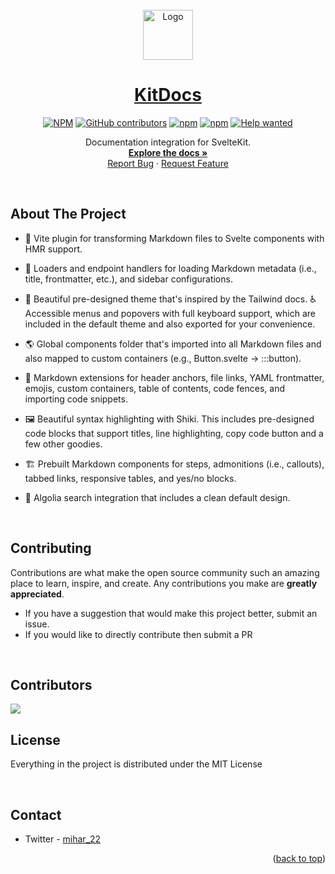 <div id="top"></div>

<br />
<div align="center">
   <img src="./docs/static/logo-192x192.png" alt="Logo" width="80" height="80">
  <a href="https://github.com/svelteness/kit-docs">
    <h1 align="center">KitDocs</h1>
  </a>

[![NPM](https://img.shields.io/github/license/svelteness/kit-docs)](https://github.com/svelteness/kit-docs/blob/main/LICENSE)
[![GitHub contributors](https://img.shields.io/github/contributors/svelteness/kit-docs)](https://github.com/svelteness/kit-docs/graphs/contributors)
[![npm](https://img.shields.io/npm/v/@svelteness/kit-docs)](https://www.npmjs.com/package/@svelteness/kit-docs)
[![npm](https://img.shields.io/npm/dm/@svelteness/kit-docs)](https://www.npmjs.com/package/@svelteness/kit-docs)
[![Help wanted](https://img.shields.io/github/labels/svelteness/kit-docs/help%20wanted?label=Contribute)](https://github.com/svelteness/kit-docs/labels/help%20wanted)

  <p align="center">
   Documentation integration for SvelteKit.
    <br />
    <a href="https://kit-docs.svelteness.dev"><strong>Explore the docs »</strong></a>
    <br />
    <a href="https://github.com/svelteness/kit-docs/issues">Report Bug</a>
    ·
    <a href="https://github.com/svelteness/kit-docs/issues">Request Feature</a>
  </p>
</div>

<br />

## About The Project

- 📝 Vite plugin for transforming Markdown files to Svelte components with HMR support.

- 📡 Loaders and endpoint handlers for loading Markdown metadata (i.e., title, frontmatter, etc.), and sidebar configurations.

- 🎨 Beautiful pre-designed theme that's inspired by the Tailwind docs.
♿ Accessible menus and popovers with full keyboard support, which are included in the default theme and also exported for your convenience.

- 🌎 Global components folder that's imported into all Markdown files and also mapped to custom containers (e.g., Button.svelte -> :::button).

- 🧩 Markdown extensions for header anchors, file links, YAML frontmatter, emojis, custom containers, table of contents, code fences, and importing code snippets.

- 🖼️ Beautiful syntax highlighting with Shiki. This includes pre-designed code blocks that support titles, line highlighting, copy code button and a few other goodies.

- 🏗️ Prebuilt Markdown components for steps, admonitions (i.e., callouts), tabbed links, responsive tables, and yes/no blocks.

- 🔎 Algolia search integration that includes a clean default design.

<br />

## Contributing

Contributions are what make the open source community such an amazing place to learn, inspire, and create. Any contributions you make are **greatly appreciated**.

- If you have a suggestion that would make this project better, submit an issue.
- If you would like to directly contribute then submit a PR

<br />

## Contributors

<a href="https://github.com/svelteness/kit-docs/graphs/contributors">
  <img src="https://contrib.rocks/image?repo=svelteness/kit-docs" />
</a>

<br />

## License

Everything in the project is distributed under the MIT License

<br />

## Contact

- Twitter - [mihar_22](https://twitter.com/mihar_22)

<p align="right">(<a href="#top">back to top</a>)</p>